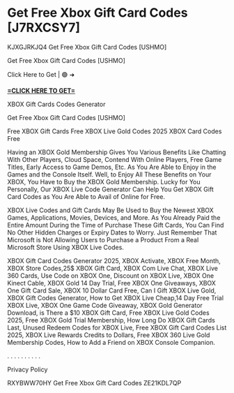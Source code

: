 # Get Free Xbox Gift Card Codes [J7RXCSY7]

KJXGJRKJQ4 Get Free Xbox Gift Card Codes [USHMO]

Get Free Xbox Gift Card Codes [USHMO]

Click Here to Get | 🟢 ➜ 

**[=CLICK HERE TO GET=](https://www.google.com/url?q=https%3A%2F%2Fappbitly.com%2FDHFqQ)**

XBOX Gift Cards Codes Generator

Get Free Xbox Gift Card Codes [USHMO]

Free XBOX Gift Cards Free XBOX Live Gold Codes 2025 XBOX Card Codes Free

Having an XBOX Gold Membership Gives You Various Benefits Like Chatting With Other Players, Cloud Space, Contend With Online Players, Free Game Titles, Early Access to Game Demos, Etc. As You Are Able to Enjoy in the Games and the Console Itself. Well, to Enjoy All These Benefits on Your XBOX, You Have to Buy the XBOX Gold Membership. Lucky for You Personally, Our XBOX Live Code Generator Can Help You Get XBOX Gift Card Codes as You Are Able to Avail of Online for Free. 

XBOX Live Codes and Gift Cards May Be Used to Buy the Newest XBOX Games, Applications, Movies, Devices, and More. As You Already Paid the Entire Amount During the Time of Purchase These Gift Cards, You Can Find No Other Hidden Charges or Expiry Dates to Worry. Just Remember That Microsoft is Not Allowing Users to Purchase a Product From a Real Microsoft Store Using XBOX Live Codes. 

XBOX Gift Card Codes Generator 2025, XBOX Activate, XBOX Free Month, XBOX Store Codes,25$ XBOX Gift Card, XBOX Com Live Chat, XBOX Live 360 Cards, Use Code on XBOX One, Discount on XBOX Live, XBOX One Kinect Cable, XBOX Gold 14 Day Trial, Free XBOX One Giveaways, XBOX One Gift Card Sale, XBOX 10 Dollar Card Free, Can I Gift XBOX Live Gold, XBOX Gift Codes Generator, How to Get XBOX Live Cheap,14 Day Free Trial XBOX Live, XBOX One Game Code Giveaway, XBOX Gold Generator Download, is There a $10 XBOX Gift Card, Free XBOX Live Gold Codes 2025, Free XBOX Gold Trial Membership, How Long Do XBOX Gift Cards Last, Unused Redeem Codes for XBOX Live, Free XBOX Gift Card Codes List 2025, XBOX Live Rewards Credits to Dollars, Free XBOX 360 Live Gold Membership Codes, How to Add a Friend on XBOX Console Companion. 

. . . . . . . . . . 

Privacy Policy

 RXYBWW70HY Get Free Xbox Gift Card Codes ZE21KDL7QP

